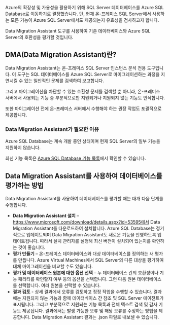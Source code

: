 Azure의 확장성 및 가용성을 활용하기 위해 SQL Server 데이터베이스를 Azure SQL Database로 이동하기로 결정했습니다. 단, 현재 온-프레미스 SQL Server에서 사용하는 모든 기능이 Azure SQL Server에서도 제공되는지 유효성을 검사하고자 합니다.

Data Migration Assistant 도구를 사용하여 기존 데이터베이스와 Azure SQL Server의 호환성을 평가할 것입니다.

## <a name="what-is-the-data-migration-assistant-dma"></a>DMA(Data Migration Assistant)란?

Data Migration Assistant는 온-프레미스 SQL Server 인스턴스 분석 전용 도구입니다. 이 도구는 SQL 데이터베이스를 Azure SQL Server로 마이그레이션하는 과정을 지연시킬 수 있는 일반적인 문제를 검색하여 보고합니다.

그리고 마이그레이션을 차단할 수 있는 호환성 문제를 검색할 뿐 아니라, 온-프레미스 서버에서 사용되는 기능 중 부분적으로만 지원되거나 지원되지 않는 기능도 인식합니다.

또한 마이그레이션 전에 온-프레미스 서버에서 수행해야 하는 권장 작업도 포괄적으로 제공합니다.

### <a name="why-do-you-need-data-migration-assistant"></a>Data Migration Assistant가 필요한 이유

Azure SQL Database는 계속 개발 중인 상태이며 현재 SQL Server의 일부 기능을 지원하지 않습니다.

최신 기능 목록은 [Azure SQL Database 기능 목록](https://docs.microsoft.com/azure/sql-database/sql-database-features)에서 확인할 수 있습니다.

## <a name="how-to-assess-your-database-using-data-migration-assistant"></a>Data Migration Assistant를 사용하여 데이터베이스를 평가하는 방법

Data Migration Assistant를 사용하여 데이터베이스를 평가할 때는 대개 다음 단계를 수행합니다.

- **Data Migration Assistant 설치** – https://www.microsoft.com/download/details.aspx?id=53595에서 Data Migration Assistant를 다운로드하여 설치합니다. Azure SQL Database는 정기적으로 업데이트되며 Data Migration Assistant도 새로운 기능을 반영하도록 업데이트됩니다. 따라서 설치 관리자를 실행해 최신 버전이 설치되어 있는지를 확인하는 것이 좋습니다.
- **평가 만들기** – 온-프레미스 데이터베이스와 대상 데이터베이스를 정의하는 새 평가를 만듭니다. Azure Virtual Machines에서 SQL Server의 다른 대상을 평가하여 대체 마이그레이션을 비교할 수도 있습니다.
- **평가 및 데이터베이스 원본에 대한 옵션 선택** – 두 데이터베이스 간의 호환성이나 기능 패리티를 확인할지 여부 등의 옵션을 선택합니다. 그런 다음 원본 데이터베이스를 선택합니다. 여러 원본을 선택할 수 있습니다.
- **결과 검토** - 상세 결과에서 오류를 검토하고 정정 작업을 수행할 수 있습니다. 결과에는 지원되지 않는 기능과 함께 데이터베이스 간 참조 및 SQL Server 에이전트가 표시됩니다. 그리고 부분적으로 지원되는 기능 목록과 전체 텍스트 검색 및 감사 기능도 제공됩니다. 결과에서는 발생 가능한 오류 및 해당 오류를 수정하는 방법을 제공합니다. Data Migration Assistant 결과는 .json 파일로 내보낼 수 있습니다.
